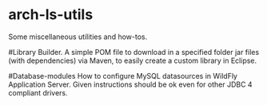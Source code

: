 # arch-ls-utils
Some miscellaneous utilities and how-tos.

#Library Builder.
A simple POM file to download in a specified folder jar files (with dependencies) via Maven, to easily create a 
custom library in Eclipse.

#Database-modules
How to configure MySQL datasources in WildFly Application Server.
Given instructions should be ok even for other JDBC 4 compliant drivers.





